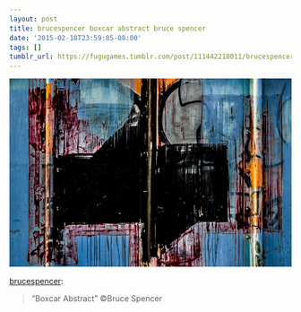 ```yaml
---
layout: post
title: brucespencer boxcar abstract bruce spencer
date: '2015-02-18T23:59:05-08:00'
tags: []
tumblr_url: https://fugugames.tumblr.com/post/111442218011/brucespencer-boxcar-abstract-bruce-spencer
---
```

 ![](/tumblr_files/tumblr_njydogfqqs1u61itco1_1280.jpg)  

[brucespencer](http://brucespencer.tumblr.com/post/111434728883/boxcar-abstract-c-bruce-spencer):

> “Boxcar Abstract” ©Bruce Spencer

